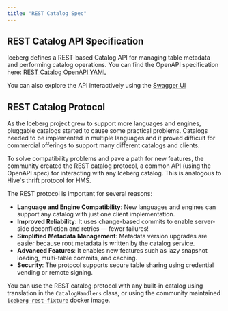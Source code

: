 ```yaml
---
title: "REST Catalog Spec"
---
```

<!--
 - Licensed to the Apache Software Foundation (ASF) under one or more
 - contributor license agreements.  See the NOTICE file distributed with
 - this work for additional information regarding copyright ownership.
 - The ASF licenses this file to You under the Apache License, Version 2.0
 - (the "License"); you may not use this file except in compliance with
 - the License.  You may obtain a copy of the License at
 -
 -   http://www.apache.org/licenses/LICENSE-2.0
 -
 - Unless required by applicable law or agreed to in writing, software
 - distributed under the License is distributed on an "AS IS" BASIS,
 - WITHOUT WARRANTIES OR CONDITIONS OF ANY KIND, either express or implied.
 - See the License for the specific language governing permissions and
 - limitations under the License.
 -->

## REST Catalog API Specification

Iceberg defines a REST-based Catalog API for managing table metadata and performing catalog operations. You can find the OpenAPI specification here:
[REST Catalog OpenAPI YAML][iceberg-rest-spec]

You can also explore the API interactively using the [Swagger UI][swagger-ui]

## REST Catalog Protocol

As the Iceberg project grew to support more languages and engines, pluggable catalogs started to cause some practical problems. Catalogs needed to be implemented in multiple languages and it proved difficult for commercial offerings to support many different catalogs and clients.

To solve compatibility problems and pave a path for new features, the community created the REST catalog protocol, a common API (using the OpenAPI spec) for interacting with any Iceberg catalog. This is analogous to Hive's thrift protocol for HMS.

The REST protocol is important for several reasons:

- **Language and Engine Compatibility**: New languages and engines can support any catalog with just one client implementation.
- **Improved Reliability**: It uses change-based commits to enable server-side deconfliction and retries — fewer failures!
- **Simplified Metadata Management**: Metadata version upgrades are easier because root metadata is written by the catalog service.
- **Advanced Features**: It enables new features such as lazy snapshot loading, multi-table commits, and caching.
- **Security**: The protocol supports secure table sharing using credential vending or remote signing.

You can use the REST catalog protocol with any built-in catalog using translation in the `CatalogHandlers` class, or using the community maintained [`iceberg-rest-fixture`](https://hub.docker.com/r/apache/iceberg-rest-fixture) docker image.

[iceberg-rest-spec]: https://github.com/apache/iceberg/blob/main/open-api/rest-catalog-open-api.yaml
[swagger-ui]: https://editor-next.swagger.io/?url=https://raw.githubusercontent.com/apache/iceberg/main/open-api/rest-catalog-open-api.yaml